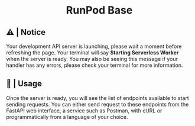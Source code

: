 <div style="text-align: center;">

<h1> RunPod Base </h1>

</div>

## ⚠️ | Notice

Your development API server is launching, please wait a moment before refreshing the page. Your terminal will say **Starting Serverless Worker** when the server is ready. You may also be seeing this message if your handler has any errors, please check your terminal for more information.

## 🚀 | Usage

Once the server is ready, you will see the list of endpoints available to start sending requests. You can either send request to these endpoints from the FastAPI web interface, a service such as Postman, with cURL or programmatically from a language of your choice.

<!---

# RunPod Base Container Image

This base image is intended to provide the essential runtime system dependencies for most applications. It is by no means optimized and more likely than not includes many packages that you might not need for your use case.

## HuggingFace Cache

This image contains environment variables to override the default HuggingFace cache directory. It will use `/runpod-volume/` as the root path. If you are using network attached storage it is recommended to mount a volume to this path to avoid downloading models on every run.

## Environment Variables

- `POD_INACTIVITY_TIMEOUT`: The number of seconds to wait before shutting down the pod. Defaults to 60 seconds.

## Ports

- **4040**: File Browser
- **7270**: FastAPI Server

## Python Management

- [PyEnv](https://github.com/pyenv/pyenv)
- [VirtualEnv](https://virtualenv.pypa.io/en/latest/index.html)
- [VirtualEnvWrapper](https://virtualenvwrapper.readthedocs.io/en/latest/)

### Building

```bash
docker buildx bake --push
```
-->
